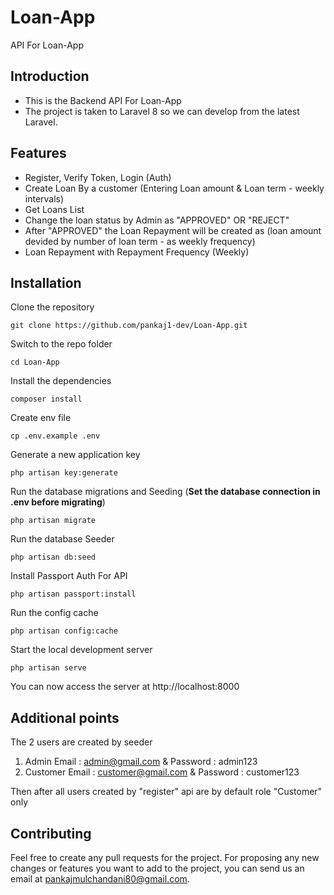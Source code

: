 # Loan-App
API For Loan-App

## Introduction
* This is the Backend API For Loan-App
* The project is taken to Laravel 8 so we can develop from the latest Laravel.

## Features
* Register, Verify Token, Login (Auth)
* Create Loan By a customer (Entering Loan amount & Loan term - weekly intervals)
* Get Loans List
* Change the loan status by Admin as "APPROVED" OR "REJECT"
* After "APPROVED" the Loan Repayment will be created as (loan amount devided by number of loan term - as weekly frequency) 
* Loan Repayment with Repayment Frequency (Weekly)

## Installation

Clone the repository

    git clone https://github.com/pankaj1-dev/Loan-App.git
Switch to the repo folder

    cd Loan-App
    
Install the dependencies

    composer install

Create env file

    cp .env.example .env
    
Generate a new application key

    php artisan key:generate

Run the database migrations and Seeding (**Set the database connection in .env before migrating**)

    php artisan migrate

Run the database Seeder

    php artisan db:seed

   Install Passport Auth For API

    php artisan passport:install
    
Run the config cache

    php artisan config:cache
    
Start the local development server

    php artisan serve
    
You can now access the server at http://localhost:8000

## Additional points
The 2 users are created by seeder 
1. Admin
	Email : admin@gmail.com & Password : admin123
2. Customer 
	Email : customer@gmail.com & Password : customer123

Then after all users created by "register" api are by default role "Customer" only

## Contributing
Feel free to create any pull requests for the project. For proposing any new changes or features you want to add to the project, you can send us an email at pankajmulchandani80@gmail.com.

